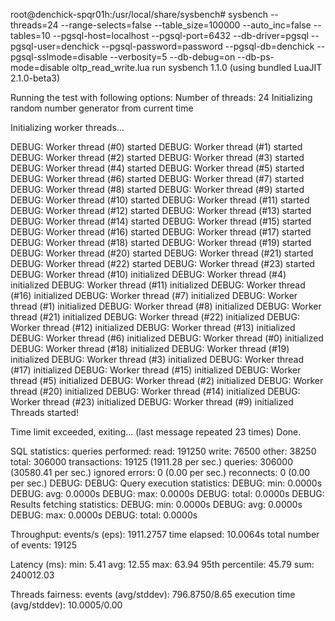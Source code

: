 root@denchick-spqr01h:/usr/local/share/sysbench# sysbench  --threads=24 --range-selects=false  --table_size=100000 --auto_inc=false --tables=10 --pgsql-host=localhost --pgsql-port=6432 --db-driver=pgsql --pgsql-user=denchick --pgsql-password=password --pgsql-db=denchick --pgsql-sslmode=disable --verbosity=5 --db-debug=on  --db-ps-mode=disable oltp_read_write.lua run
sysbench 1.1.0 (using bundled LuaJIT 2.1.0-beta3)

Running the test with following options:
Number of threads: 24
Initializing random number generator from current time


Initializing worker threads...

DEBUG: Worker thread (#0) started
DEBUG: Worker thread (#1) started
DEBUG: Worker thread (#2) started
DEBUG: Worker thread (#3) started
DEBUG: Worker thread (#4) started
DEBUG: Worker thread (#5) started
DEBUG: Worker thread (#6) started
DEBUG: Worker thread (#7) started
DEBUG: Worker thread (#8) started
DEBUG: Worker thread (#9) started
DEBUG: Worker thread (#10) started
DEBUG: Worker thread (#11) started
DEBUG: Worker thread (#12) started
DEBUG: Worker thread (#13) started
DEBUG: Worker thread (#14) started
DEBUG: Worker thread (#15) started
DEBUG: Worker thread (#16) started
DEBUG: Worker thread (#17) started
DEBUG: Worker thread (#18) started
DEBUG: Worker thread (#19) started
DEBUG: Worker thread (#20) started
DEBUG: Worker thread (#21) started
DEBUG: Worker thread (#22) started
DEBUG: Worker thread (#23) started
DEBUG: Worker thread (#10) initialized
DEBUG: Worker thread (#4) initialized
DEBUG: Worker thread (#11) initialized
DEBUG: Worker thread (#16) initialized
DEBUG: Worker thread (#7) initialized
DEBUG: Worker thread (#1) initialized
DEBUG: Worker thread (#8) initialized
DEBUG: Worker thread (#21) initialized
DEBUG: Worker thread (#22) initialized
DEBUG: Worker thread (#12) initialized
DEBUG: Worker thread (#13) initialized
DEBUG: Worker thread (#6) initialized
DEBUG: Worker thread (#0) initialized
DEBUG: Worker thread (#18) initialized
DEBUG: Worker thread (#19) initialized
DEBUG: Worker thread (#3) initialized
DEBUG: Worker thread (#17) initialized
DEBUG: Worker thread (#15) initialized
DEBUG: Worker thread (#5) initialized
DEBUG: Worker thread (#2) initialized
DEBUG: Worker thread (#20) initialized
DEBUG: Worker thread (#14) initialized
DEBUG: Worker thread (#23) initialized
DEBUG: Worker thread (#9) initialized
Threads started!

Time limit exceeded, exiting...
(last message repeated 23 times)
Done.

SQL statistics:
    queries performed:
        read:                            191250
        write:                           76500
        other:                           38250
        total:                           306000
    transactions:                        19125  (1911.28 per sec.)
    queries:                             306000 (30580.41 per sec.)
    ignored errors:                      0      (0.00 per sec.)
    reconnects:                          0      (0.00 per sec.)
DEBUG: 
DEBUG: Query execution statistics:
DEBUG:     min:                                0.0000s
DEBUG:     avg:                                0.0000s
DEBUG:     max:                                0.0000s
DEBUG:   total:                                0.0000s
DEBUG: Results fetching statistics:
DEBUG:     min:                                0.0000s
DEBUG:     avg:                                0.0000s
DEBUG:     max:                                0.0000s
DEBUG:   total:                                0.0000s

Throughput:
    events/s (eps):                      1911.2757
    time elapsed:                        10.0064s
    total number of events:              19125

Latency (ms):
         min:                                    5.41
         avg:                                   12.55
         max:                                   63.94
         95th percentile:                       45.79
         sum:                               240012.03

Threads fairness:
    events (avg/stddev):           796.8750/8.65
    execution time (avg/stddev):   10.0005/0.00